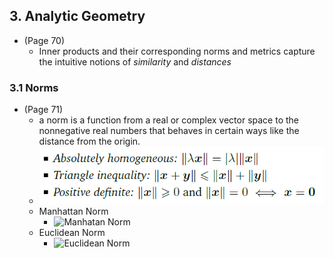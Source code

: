 ## 3. Analytic Geometry
* (Page 70)
  * Inner products and their corresponding norms and metrics capture the intuitive notions of *similarity* and *distances*
### 3.1 Norms
* (Page 71)
  * a norm is a function from a real or complex vector space to the nonnegative real numbers that behaves in certain ways like the distance from the origin.
  * ![Norm Property](https://github.com/kicom95/Math-For-Machine-Learning/blob/master/MML/Images/norm_property.PNG)
  * Manhattan Norm
    * ![Manhatan Norm](https://wikimedia.org/api/rest_v1/media/math/render/svg/6909908a18e848414a32a6310c5c7fed3f18e7b6)
  * Euclidean Norm
    * ![Euclidean Norm](https://wikimedia.org/api/rest_v1/media/math/render/svg/4d2562bd8e6df0c2625fd9c0e0c09ee9b932785d)

